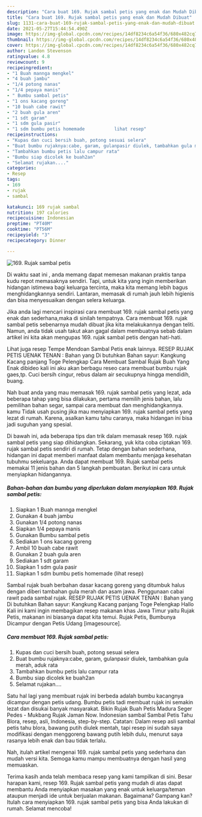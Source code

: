 ```yaml
---
description: "Cara buat 169. Rujak sambal petis yang enak dan Mudah Dibuat"
title: "Cara buat 169. Rujak sambal petis yang enak dan Mudah Dibuat"
slug: 1131-cara-buat-169-rujak-sambal-petis-yang-enak-dan-mudah-dibuat
date: 2021-05-27T15:44:54.490Z
image: https://img-global.cpcdn.com/recipes/14df8234c6a54f36/680x482cq70/169-rujak-sambal-petis-foto-resep-utama.jpg
thumbnail: https://img-global.cpcdn.com/recipes/14df8234c6a54f36/680x482cq70/169-rujak-sambal-petis-foto-resep-utama.jpg
cover: https://img-global.cpcdn.com/recipes/14df8234c6a54f36/680x482cq70/169-rujak-sambal-petis-foto-resep-utama.jpg
author: Landon Stevenson
ratingvalue: 4.8
reviewcount: 9
recipeingredient:
- "1 Buah mannga mengkel"
- "4 buah jambu"
- "1/4 potong nanas"
- "1/4 pepaya manis"
- " Bumbu sambal petis"
- "1 ons kacang goreng"
- "10 buah cabe rawit"
- "2 buah gula aren"
- "1 sdt garam"
- "1 sdm gula pasir"
- "1 sdm bumbu petis homemade           lihat resep"
recipeinstructions:
- "Kupas dan cuci bersih buah, potong sesuai selera"
- "Buat bumbu rujaknya:cabe, garam, gulanpasir diulek, tambahkan gula merah, aduk rata"
- "Tambahkan bumbu petis lalu campur rata"
- "Bumbu siap dicolek ke buah2an"
- "Selamat rujakan...."
categories:
- Resep
tags:
- 169
- rujak
- sambal

katakunci: 169 rujak sambal 
nutrition: 197 calories
recipecuisine: Indonesian
preptime: "PT40M"
cooktime: "PT56M"
recipeyield: "3"
recipecategory: Dinner

---
```



![169. Rujak sambal petis](https://img-global.cpcdn.com/recipes/14df8234c6a54f36/680x482cq70/169-rujak-sambal-petis-foto-resep-utama.jpg)

Di waktu  saat ini , anda memang dapat memesan makanan praktis tanpa kudu repot memasaknya sendiri. Tapi, untuk kita yang ingin memberikan hidangan istimewa bagi keluarga tercinta, maka kita memang lebih bagus menghidangkannya sendiri. Lantaran, memasak di rumah jauh lebih higienis dan bisa menyesuaikan dengan selera keluarga.

Jika anda lagi mencari inspirasi cara membuat 169. rujak sambal petis yang enak dan sederhana,maka di sinilah tempatnya. Cara membuat 169. rujak sambal petis  sebenarnya mudah dibuat jika kita melakukannya dengan teliti. Namun, anda tidak usah takut akan gagal dalam membuatnya 
sebab dalam artikel ini kita akan mengupas 169. rujak sambal petis dengan hati-hati.  

Lihat juga resep Tempe Mendoan Sambal Petis enak lainnya. RESEP RUJAK PETIS UENAK TENAN : Bahan yang Di butuhkan Bahan sayur: Kangkung Kacang panjang Toge Pelengkap Cara Membuat Sambal Rujak Buah Yang Enak dibideo kali ini aku akan berbagu reseo cara membuat bumbu rujak gaes,tp. Cuci bersih cingur, rebus dalam air secukupnya hingga mendidih, buang.

Nah buat anda yang mau memasak 169. rujak sambal petis yang lezat, ada beberapa tahap yang bisa dilakukan, pertama memilih jenis bahan, lalu pemilihan bahan segar, sampai cara membuat dan menghidangkannya. kamu Tidak usah pusing jika mau menyiapkan 169. rujak sambal petis yang lezat di rumah. Karena, asalkan kamu  tahu caranya, maka hidangan ini bisa jadi suguhan yang spesial.

Di bawah ini, ada beberapa tips dan trik dalam memasak resep 169. rujak sambal petis yang siap dihidangkan. Sekarang, yuk kita coba ciptakan 169. rujak sambal petis sendiri di rumah. Tetap dengan bahan sederhana, hidangan ini dapat memberi manfaat dalam membantu menjaga kesehatan tubuhmu sekeluarga. Anda dapat membuat 169. Rujak sambal petis memakai 11 jenis bahan dan 5 langkah pembuatan. Berikut ini cara untuk menyiapkan hidangannya.

<!--inarticleads1-->

##### Bahan-bahan dan bumbu yang diperlukan dalam menyiapkan 169. Rujak sambal petis:

1. Siapkan 1 Buah mannga mengkel
1. Gunakan 4 buah jambu
1. Gunakan 1/4 potong nanas
1. Siapkan 1/4 pepaya manis
1. Gunakan  Bumbu sambal petis
1. Sediakan 1 ons kacang goreng
1. Ambil 10 buah cabe rawit
1. Gunakan 2 buah gula aren
1. Sediakan 1 sdt garam
1. Siapkan 1 sdm gula pasir
1. Siapkan 1 sdm bumbu petis homemade           (lihat resep)


Sambal rujak buah berbahan dasar kacang goreng yang ditumbuk halus dengan diberi tambahan gula merah dan asam jawa. Penggunaan cabai rawit pada sambal rujak. RESEP RUJAK PETIS UENAK TENAN : Bahan yang Di butuhkan Bahan sayur: Kangkung Kacang panjang Toge Pelengkap Hallo Kali ini kami ingin membagikan resep makanan khas Jawa Timur yaitu Rujak Petis, makanan ini biasanya dapat kita temui. Rujak Petis, Bumbunya Dicampur dengan Petis Udang [imagesource]. 

<!--inarticleads2-->

##### Cara membuat 169. Rujak sambal petis:

1. Kupas dan cuci bersih buah, potong sesuai selera
1. Buat bumbu rujaknya:cabe, garam, gulanpasir diulek, tambahkan gula merah, aduk rata
1. Tambahkan bumbu petis lalu campur rata
1. Bumbu siap dicolek ke buah2an
1. Selamat rujakan....


Satu hal lagi yang membuat rujak ini berbeda adalah bumbu kacangnya dicampur dengan petis udang. Bumbu petis tadi membuat rujak ini semakin lezat dan disukai banyak masyarakat. Bikin Rujak Buah Petis Madura Seger Pedes - Mukbang Rujak Jaman Now. Indonesian sambal Sambal Petis Tahu Blora, resep, asli, Indonesia, step-by-step. Catatan: Dalam resep asli sambal petis tahu blora, bawang putih diulek mentah, tapi resep ini sudah saya modifikasi dengan menggoreng bawang putih lebih dulu, menurut saya rasanya lebih enak dan bau tidak terlalu. 

Nah, itulah artikel mengenai  169. rujak sambal petis  yang sederhana dan mudah versi kita. Semoga kamu mampu membuatnya dengan hasil yang memuaskan. 

Terima kasih anda telah membaca resep yang kami tampilkan di sini. Besar harapan kami, resep  169. Rujak sambal petis yang mudah di atas dapat membantu Anda menyiapkan masakan yang enak untuk keluarga/teman ataupun menjadi ide untuk berjualan makanan. Bagaimana? Gampang kan? Itulah cara menyiapkan 169. rujak sambal petis yang bisa Anda lakukan di rumah. Selamat mencoba!


